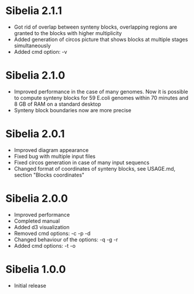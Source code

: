 Sibelia 2.1.1
=============
* Got rid of overlap between synteny blocks, overlapping regions are granted to
the blocks with higher multiplicity
* Added generation of circos picture that shows blocks at multiple stages
simultaneously
* Added cmd option: -v

Sibelia 2.1.0
=============
* Improved performance in the case of many genomes. Now it is possible to
compute synteny blocks for 59 E.coli genomes within 70 minutes and 8 GB of RAM
on a standard desktop
* Synteny block boundaries now are more precise

Sibelia 2.0.1
=============
* Improved diagram appearance
* Fixed bug with multiple input files
* Fixed circos generation in case of many input sequencs
* Changed format of coordinates of synteny blocks, see USAGE.md, section
"Blocks coordinates"

Sibelia 2.0.0
=============
* Improved performance
* Completed manual
* Added d3 visualization
* Removed cmd options: -c -p -d
* Changed behaviour of the options: -q -g -r
* Added cmd options: -t -o

Sibelia 1.0.0
=============
* Initial release